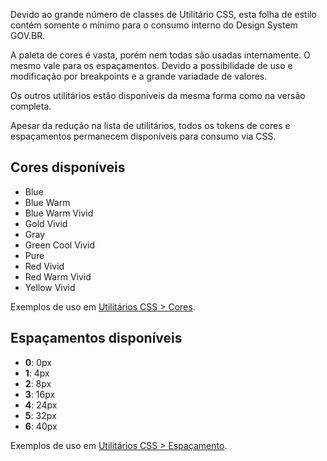 Devido ao grande número de classes de Utilitário CSS, esta folha de estilo contém somente o mínimo para o consumo interno do Design System GOV.BR.

A paleta de cores é vasta, porém nem todas são usadas internamente. O mesmo vale para os espaçamentos. Devido a possibilidade de uso e modificação por breakpoints e a grande variadade de valores.

Os outros utilitários estão disponíveis da mesma forma como na versão completa.

Apesar da redução na lista de utilitários, todos os tokens de cores e espaçamentos permanecem disponíveis para consumo via CSS.

## Cores disponíveis

- Blue
- Blue Warm
- Blue Warm Vivid
- Gold Vivid
- Gray
- Green Cool Vivid
- Pure
- Red Vivid
- Red Warm Vivid
- Yellow Vivid

Exemplos de uso em [Utilitários CSS > Cores](/ds/utilities-css/cores).

## Espaçamentos disponíveis

- **0**: 0px
- **1**: 4px
- **2**: 8px
- **3**: 16px
- **4**: 24px
- **5**: 32px
- **6**: 40px

Exemplos de uso em [Utilitários CSS > Espaçamento](/ds/utilities-css/espacamento).
